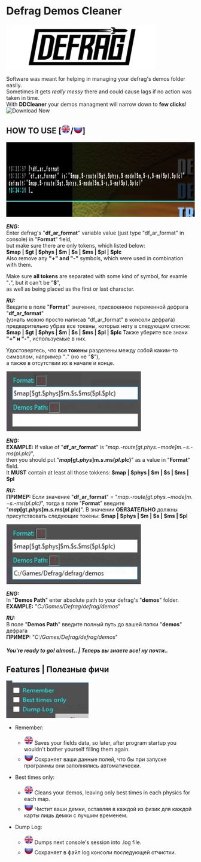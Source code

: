 # Defrag Demos Сleaner
<img src="pictures/dflogo.jpg" width="400" height="120"/>

Software was meant for helping in managing your defrag's demos folder easily.  
Sometimes it gets *really messy* there and could cause lags if no action was taken in time.  
With **DDCleaner** your demos managment will narrow down to **few clicks**!  
![Download Now](https://github.com/Mix-Anik/defrag-demos-cleaner/releases)

## HOW TO USE [<img src="pictures/us.png" width="24" height="24"/>/<img src="pictures/ru.png" width="24" height="24"/>]


<img src="pictures/df_format.jpg" width="600" height="200"/>  

***ENG:***  
Enter defrag's "**df_ar_format**" variable value (just type "df_ar_format" in console) in "**Format**" field,  
but make sure there are only tokens, which listed below:  
**$map | $gt | $phys | $m | $s | $ms | $pl | $plc**  
Also remove any **"+" and "-"** symbols, which were used in combination with them.  

Make sure **all tokens** are separated with some kind of symbol, for examle "**.**", but it can't be "**$**",  
as well as being placed as the first or last character.

***RU:***  
Введите в поле "**Format**" значение, присвоенное переменной дефрага "**df_ar_format**"  
(узнать можно просто написав "df_ar_format" в консоли дефрага)  
предварительно убрав все токены, которых нету в следующем списке:  
**$map | $gt | $phys | $m | $s | $ms | $pl | $plc**
Также уберите все знаки **"+" и "-"**, используемые в них.

Удостовертесь, что **все токены** разделены между собой каким-то символом, например "**.**" (но не "**$**"),  
а также в отсутствии их в начале и конце.

<img src="pictures/format.jpg" width="360" height="160"/>  

***ENG:***  
**EXAMPLE:** If value of "**df_ar_format**" is "*$map.$-route[$gt.$phys.$-mode]$m.$-s.$-ms($pl.$plc)*",  
then you should put "**$map[$gt.$phys]$m.$s.$ms($pl.$plc)**" as a value in "**Format**" field.  
It **MUST** contain at least all those tokkens: **$map | $phys | $m | $s | $ms | $pl**  
   
***RU:***  
**ПРИМЕР:** Если значение "**df_ar_format**" = "*$map.$-route[$gt.$phys.$-mode]$m.$-s.$-ms($pl.$plc)*",
тогда в поле "**Format**" введите "**$map[$gt.$phys]$m.$s.$ms($pl.$plc)**".
В значении **ОБЯЗАТЕЛЬНО** должны присутствовать следующие токены: **$map | $phys | $m | $s | $ms | $pl**

<img src="pictures/path.jpg" width="360" height="160"/>  

***ENG:***  
In "**Demos Path**" enter absolute path to your defrag's "**demos**" folder.  
**EXAMPLE:** "*C:/Games/Defrag/defrag/demos*"  

***RU:***  
В поле "**Demos Path**" введите полный путь до вашей папки "**demos**" дефрага  
**ПРИМЕР:** "*C:/Games/Defrag/defrag/demos*"  

#### ***You're ready to go! almost.. | Теперь вы знаете все! ну почти..***  

## Features | Полезные фичи
<img src="pictures/features.jpg" width="220" height="100"/>  

* Remember: 
  * <img src="pictures/us.png" width="24" height="24"/> Saves your fields data, so later, after program startup you wouldn't bother yourself filling them again. 
  * <img src="pictures/ru.png" width="24" height="24"/> Сохраняет ваши данные полей, что бы при запуске программы они заполнялись автоматически. 
  
* Best times only:
  * <img src="pictures/us.png" width="24" height="24"/> Cleans your demos, leaving only best times in each physics for each map.
  * <img src="pictures/ru.png" width="24" height="24"/> Чистит ваши демки, оставляя в каждой из физик для каждой карты лишь демки с лучшим временем.
* Dump Log:
  * <img src="pictures/us.png" width="24" height="24"/> Dumps next console's session into .log file.
  * <img src="pictures/ru.png" width="24" height="24"/> Сохраняет в файл log консоли последующей отчистки.
